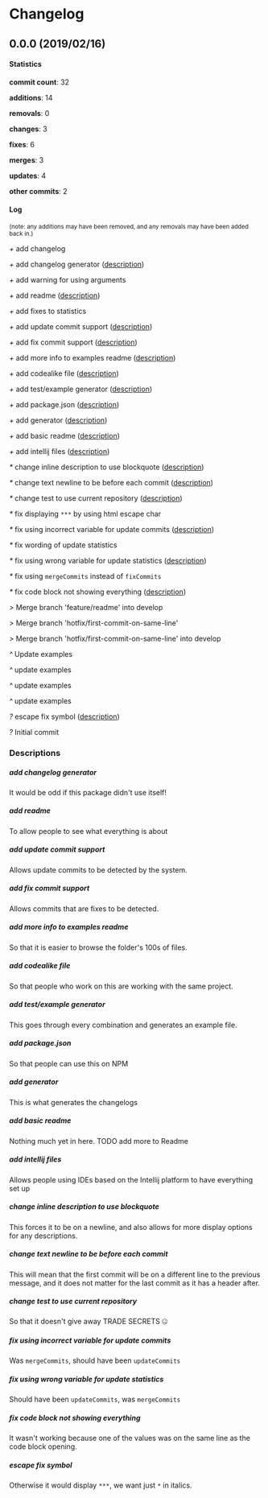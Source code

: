 # Changelog
## 0.0.0 (2019/02/16)
#### Statistics
**commit count**: 32

**additions**: 14

**removals**: 0

**changes**: 3

**fixes**: 6

**merges**: 3

**updates**: 4

**other commits**: 2

#### Log
<small>(note: any additions may have been removed, and any removals may have been added back in.)</small>

*+* add changelog

*+* add changelog generator ([description](#add-changelog-generator-28))

*+* add warning for using arguments

*+* add readme ([description](#add-readme-28))

*+* add fixes to statistics

*+* add update commit support ([description](#add-update-commit-support-28))

*+* add fix commit support ([description](#add-fix-commit-support-28))

*+* add more info to examples readme ([description](#add-more-info-to-examples-readme-28))

*+* add codealike file ([description](#add-codealike-file-28))

*+* add test/example generator ([description](#add-testexample-generator-28))

*+* add package.json ([description](#add-packagejson-28))

*+* add generator ([description](#add-generator-28))

*+* add basic readme ([description](#add-basic-readme-28))

*+* add intellij files ([description](#add-intellij-files-28))

*&ast;* change inline description to use blockquote ([description](#change-inline-description-to-use-blockquote-28))

*&ast;* change text newline to be before each commit ([description](#change-text-newline-to-be-before-each-commit-28))

*&ast;* change test to use current repository ([description](#change-test-to-use-current-repository-28))

*&ast;* fix displaying `***` by using html escape char

*&ast;* fix using incorrect variable for update commits ([description](#fix-using-incorrect-variable-for-update-commits-28))

*&ast;* fix wording of update statistics

*&ast;* fix using wrong variable for update statistics ([description](#fix-using-wrong-variable-for-update-statistics-28))

*&ast;* fix using `mergeCommits` instead of `fixCommits`

*&ast;* fix code block not showing everything ([description](#fix-code-block-not-showing-everything-28))

*>* Merge branch 'feature/readme' into develop

*>* Merge branch 'hotfix/first-commit-on-same-line'

*>* Merge branch 'hotfix/first-commit-on-same-line' into develop

*^* Update examples

*^* update examples

*^* update examples

*^* update examples

*?* escape fix symbol ([description](#escape-fix-symbol-28))

*?* Initial commit
### Descriptions
##### add changelog generator
It would be odd if this package didn't use itself!                    
##### add readme
To allow people to see what everything is about
##### add update commit support
Allows update commits to be detected by the system.
##### add fix commit support
Allows commits that are fixes to be detected.
##### add more info to examples readme
So that it is easier to browse the folder's 100s of files.
##### add codealike file
So that people who work on this are working with the same project.
##### add test/example generator
This goes through every combination and generates an example file.
##### add package.json
So that people can use this on NPM
##### add generator
This is what generates the changelogs
##### add basic readme
Nothing much yet in here. TODO add more to Readme
##### add intellij files
Allows people using IDEs based on the Intellij platform to have everything set up
##### change inline description to use blockquote
This forces it to be on a newline, and also allows for more display options for any descriptions.
##### change text newline to be before each commit
This will mean that the first commit will be on a different line to the previous message, and it does not matter for the last commit as it has a header after.
##### change test to use current repository
So that it doesn't give away TRADE SECRETS 🤐
##### fix using incorrect variable for update commits
Was `mergeCommits`, should have been `updateCommits`
##### fix using wrong variable for update statistics
Should have been `updateCommits`, was `mergeCommits`
##### fix code block not showing everything
It wasn't working because one of the values was on the same line as the code block opening.
##### escape fix symbol
Otherwise it would display `***`, we want just `*` in italics.
